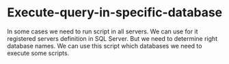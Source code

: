 # Execute-query-in-specific-database
In some cases we need to run script in all servers. We can use for it registered servers definition in SQL Server. But we need to determine right database names. We can use this script which databases we need to execute some scripts.
